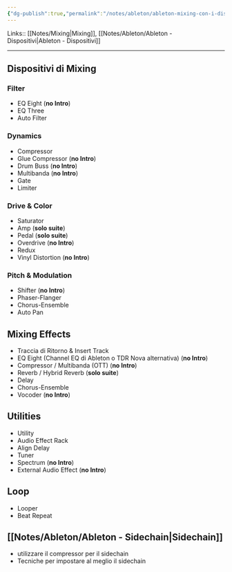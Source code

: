 ```yaml
---
{"dg-publish":true,"permalink":"/notes/ableton/ableton-mixing-con-i-dispositivi-effects-audio/","tags":["type/note"]}
---
```


Links:: [[Notes/Mixing\|Mixing]], [[Notes/Ableton/Ableton - Dispositivi\|Ableton - Dispositivi]]

---

## Dispositivi di Mixing
### Filter

- EQ Eight (**no Intro**)
- EQ Three
- Auto Filter

### Dynamics

- Compressor
- Glue Compressor (**no Intro**)
- Drum Buss (**no Intro**)
- Multibanda (**no Intro**)
- Gate
- Limiter

### Drive & Color

- Saturator 
- Amp (**solo suite**)
- Pedal (**solo suite**)
- Overdrive (**no Intro**)
- Redux 
- Vinyl Distortion (**no Intro**)

### Pitch & Modulation

- Shifter (**no Intro**)
- Phaser-Flanger
- Chorus-Ensemble
- Auto Pan

## Mixing Effects

- Traccia di Ritorno & Insert Track
- EQ Eight (Channel EQ di Ableton o TDR Nova alternativa) (**no Intro**)
- Compressor / Multibanda (OTT) (**no Intro**)
- Reverb / Hybrid Reverb (**solo suite**)
- Delay
- Chorus-Ensemble
- Vocoder (**no Intro**)

## Utilities

- Utility
- Audio Effect Rack
- Align Delay
- Tuner
- Spectrum (**no Intro**)
- External Audio Effect (**no Intro**)

## Loop

- Looper
- Beat Repeat

## [[Notes/Ableton/Ableton - Sidechain\|Sidechain]]

- utilizzare il compressor per il sidechain
- Tecniche per impostare al meglio il sidechain


